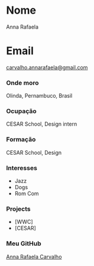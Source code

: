 # Nome
Anna Rafaela

# Email
carvalho.annarafaela@gmail.com

### Onde moro
Olinda, Pernambuco, Brasil

### Ocupação
CESAR School, Design intern

### Formação
CESAR School, Design

### Interesses
- Jazz
- Dogs
- Rom Com 


### Projects
- [WWC]
- [CESAR]

### Meu GitHub
[Anna Rafaela Carvalho](GitHub.com/AnnaRafaelaCarvalho)